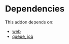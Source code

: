 # Dependencies

This addon depends on:

- [web](../../odoo-bringout-oca-ocb-web)
- [queue_job](../../odoo-bringout-oca-queue-queue_job)
